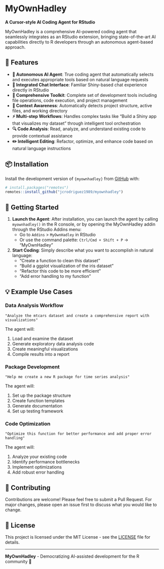 
<!-- README.md is generated from README.Rmd. Please edit that file -->

# MyOwnHadley

**A Cursor-style AI Coding Agent for RStudio**

MyOwnHadley is a comprehensive AI-powered coding agent that seamlessly
integrates as an RStudio extension, bringing state-of-the-art AI
capabilities directly to R developers through an autonomous agent-based
approach.

## 🚀 Features

- **🤖 Autonomous AI Agent**: True coding agent that automatically
  selects and executes appropriate tools based on natural language
  requests
- **💬 Integrated Chat Interface**: Familiar Shiny-based chat experience
  directly in RStudio
- **🔧 Comprehensive Toolkit**: Complete set of development tools
  including file operations, code execution, and project management
- **🎯 Context Awareness**: Automatically detects project structure,
  active files, and working directory
- **⚡ Multi-step Workflows**: Handles complex tasks like “Build a Shiny
  app that visualizes my dataset” through intelligent tool orchestration
- **🔍 Code Analysis**: Read, analyze, and understand existing code to
  provide contextual assistance
- **✏️ Intelligent Editing**: Refactor, optimize, and enhance code based
  on natural language instructions

## 📦 Installation

Install the development version of `{myownhadley}` from
[GitHub](https://github.com/jcrodriguez1989/myownhadley) with:

``` r
# install.packages("remotes")
remotes::install_github("jcrodriguez1989/myownhadley")
```

## 🎯 Getting Started

1.  **Launch the Agent**: After installation, you can launch the agent
    by calling `myownhadley()` in the R console, or by opening the
    MyOwnHadley addin through the RStudio Addins menu:
    - Go to `Addins` \> `MyOwnHadley` in RStudio
    - Or use the command palette: `Ctrl/Cmd + Shift + P` → “MyOwnHadley”
2.  **Start Coding**: Simply describe what you want to accomplish in
    natural language:
    - “Create a function to clean this dataset”
    - “Build a ggplot visualization of the iris dataset”
    - “Refactor this code to be more efficient”
    - “Add error handling to my function”

## 💡 Example Use Cases

### Data Analysis Workflow

    "Analyze the mtcars dataset and create a comprehensive report with visualizations"

The agent will:

1.  Load and examine the dataset
2.  Generate exploratory data analysis code
3.  Create meaningful visualizations
4.  Compile results into a report

### Package Development

    "Help me create a new R package for time series analysis"

The agent will:

1.  Set up the package structure
2.  Create function templates
3.  Generate documentation
4.  Set up testing framework

### Code Optimization

    "Optimize this function for better performance and add proper error handling"

The agent will:

1.  Analyze your existing code
2.  Identify performance bottlenecks
3.  Implement optimizations
4.  Add robust error handling

## 🤝 Contributing

Contributions are welcome! Please feel free to submit a Pull Request.
For major changes, please open an issue first to discuss what you would
like to change.

## 📄 License

This project is licensed under the MIT License - see the
[LICENSE](LICENSE) file for details.

------------------------------------------------------------------------

**MyOwnHadley** - Democratizing AI-assisted development for the R
community 🎉
